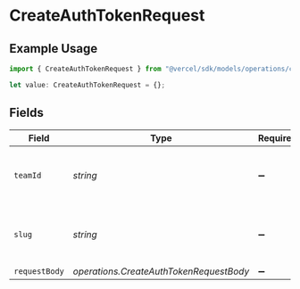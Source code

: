 # CreateAuthTokenRequest

## Example Usage

```typescript
import { CreateAuthTokenRequest } from "@vercel/sdk/models/operations/createauthtoken.js";

let value: CreateAuthTokenRequest = {};
```

## Fields

| Field                                                    | Type                                                     | Required                                                 | Description                                              |
| -------------------------------------------------------- | -------------------------------------------------------- | -------------------------------------------------------- | -------------------------------------------------------- |
| `teamId`                                                 | *string*                                                 | :heavy_minus_sign:                                       | The Team identifier to perform the request on behalf of. |
| `slug`                                                   | *string*                                                 | :heavy_minus_sign:                                       | The Team slug to perform the request on behalf of.       |
| `requestBody`                                            | *operations.CreateAuthTokenRequestBody*                  | :heavy_minus_sign:                                       | N/A                                                      |